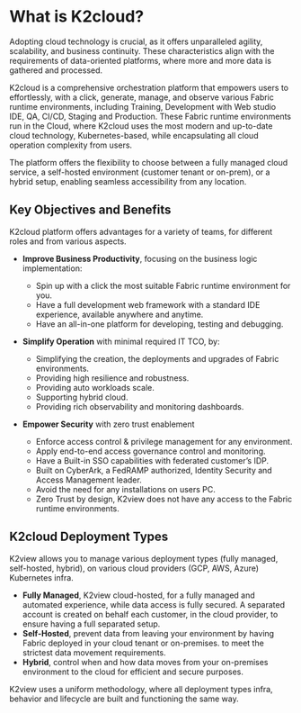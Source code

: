 # What is K2cloud?

Adopting cloud technology is crucial, as it offers unparalleled agility, scalability, and business continuity. These characteristics align with the requirements of data-oriented platforms, where more and more data is gathered and processed.

K2cloud is a comprehensive orchestration platform that empowers users to effortlessly, with a click, generate, manage, and observe various Fabric runtime environments, including Training, Development with Web studio IDE, QA, CI/CD, Staging and Production. These Fabric runtime environments run in the Cloud, where K2cloud uses the most modern and up-to-date cloud technology, Kubernetes-based, while encapsulating all cloud operation complexity from users.

The platform offers the flexibility to choose between a fully managed cloud service, a self-hosted environment (customer tenant or on-prem), or a hybrid setup, enabling seamless accessibility from any location.

## Key Objectives and Benefits

K2cloud platform offers advantages for a variety of teams, for different roles and from various aspects.

* **Improve Business Productivity**, focusing on the business logic implementation:
  * Spin up with a click the most suitable Fabric runtime environment for you.
  * Have a full development web framework with a standard IDE experience, available anywhere and anytime.
  * Have an all-in-one platform for developing, testing and debugging.

* **Simplify Operation** with minimal required IT TCO, by:
  * Simplifying the creation, the deployments and upgrades of Fabric environments.
  * Providing high resilience and robustness.
  * Providing auto workloads scale.
  * Supporting hybrid cloud.
  * Providing rich observability and monitoring dashboards.

* **Empower Security** with zero trust enablement
  * Enforce access control & privilege management for any environment.
  * Apply end-to-end access governance control and monitoring.
  * Have a Built-in SSO capabilities with federated customer’s IDP.
  * Built on CyberArk, a FedRAMP authorized, Identity Security and Access Management leader.
  * Avoid the need for any installations on users PC.
  * Zero Trust by design, K2view does not have any access to the Fabric runtime environments.



## K2cloud Deployment Types

K2view allows you to manage various deployment types (fully managed, self-hosted, hybrid), on various cloud providers (GCP, AWS, Azure) Kubernetes infra.

* **Fully Managed**, K2view cloud-hosted, for a fully managed and automated experience, while data access is fully secured. A separated account is created on behalf each customer, in the cloud provider, to ensure having a full separated setup. 
* **Self-Hosted**, prevent data from leaving your environment by having Fabric deployed in your cloud tenant or on-premises. to meet the strictest data movement requirements.
* **Hybrid**, control when and how data moves from your on-premises environment to the cloud for efficient and secure purposes.

K2view uses a uniform methodology, where all deployment types infra, behavior and lifecycle are built and functioning the same way.


